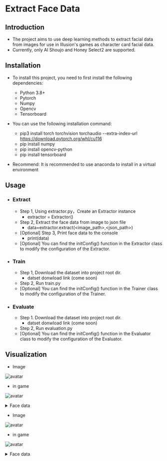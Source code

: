 # Extract Face Data

## Introduction
- The project aims to use deep learning methods to extract facial data from images for use in Illusion's games as character card facial data.
- Currently, only AI Shoujo and Honey Select2 are supported.

## Installation
- To install this project, you need to first install the following dependencies:
	- Python 3.8+ 
	- Pytorch
	- Numpy 
	- Opencv
	- Tensorboard

- You can use the following installation command:
	- pip3 install torch torchvision torchaudio --extra-index-url https://download.pytorch.org/whl/cu116
	- pip install numpy
	- pip install opencv-python
	- pip install tensorboard
- Recommend: It is recommended to use anaconda to install in a virtual environment

## Usage

- ### Extract
	- Step 1, Using extractor.py，Create an Extractor instance
		- extractor = Extractor()
	- Step 2, Extract the face data from image to json file
		- data=extractor.extract(<image_path>,<json_path>)
	- [Optional] Step 3, Print face data to the console
		- print(data)
	- [Optional]  You can find the initConfig() function in the Extractor class to modify the configuration of the Extractor.
- ### Train
	- Step 1, Download the dataset into project root dir.
    	- datset donwload link (come soon)
	- Step 2, Run train.py
	- [Optional]  You can find the initConfig() function in the Trainer class to modify the configuration of the Trainer.
- ### Evaluate
	- Step 1. Download the dataset into project root dir.
        - datset donwload link (come soon)
	- Step 2, Run evaluation.py
	- [Optional]  You can find the initConfig() function in the Evaluator class to modify the configuration of the Evaluator.

## Visualization
- Image
  
![avatar](./visualization/yuechan.png)


- in game
  
![avatar](./visualization/yuechan_in_game.png)

<details>
<summary>Face data</summary>
{
	"全脸宽度": 37,
	"脸上部前后位置": 24,
	"脸部上方和下方": 37,
	"下脸前后位置": 37,
	"脸下部宽度": 26,
	"下颚宽度": 26,
	"下巴上下位置1": 21,
	"下巴前后位置": 39,
	"下颚角度": 38,
	"下颚底部上下位置": 75,
	"下巴宽度": 25,
	"下巴上下位置2": 34,
	"下巴前后": 30,
	"脸颊下部上下位置": 52,
	"下颊前后": 29,
	"下颊宽度": 34,
	"脸颊上部上下位置": 42,
	"上颊前后": 45,
	"脸上部宽度": 39,
	"眼睛上下": 50,
	"眼位": 24,
	"眼睛前后": 17,
	"眼宽1": 38,
	"眼宽2": 36,
	"眼角z轴": 41,
	"视角y轴": 48,
	"左右眼位置1": 42,
	"左右眼位置2": 39,
	"眼角上下位置1": 57,
	"眼角上下位置2": 31,
	"眼皮形状1": 46,
	"眼皮形状2": 38,
	"整个鼻子上下位置": 36,
	"整个鼻子前后": 44,
	"鼻子整体角度X轴": 33,
	"鼻子的整个宽度": 39,
	"鼻梁高度": 25,
	"鼻梁宽度": 31,
	"鼻梁形状": 43,
	"鼻宽": 41,
	"上下鼻子": 41,
	"鼻子前后": 43,
	"机头角度X轴": 50,
	"机头角度Z轴": 35,
	"鼻子高度": 40,
	"鼻尖X轴": 43,
	"鼻尖大小": 28,
	"嘴上下": 63,
	"口宽": 34,
	"嘴唇宽度": 33,
	"嘴前后位置": 24,
	"上嘴唇形": 35,
	"下嘴唇形": 46,
	"嘴型嘴角": 39,
	"耳长": 39,
	"耳角Y轴": 48,
	"耳角Z轴": 45,
	"上耳形": 48,
	"耳下部形状": 38,
	"眉色": [
		50,
		55,
		38,
		85
	],
	"唇色": [
		151,
		69,
		78,
		57
	],
	"眼影颜色": [
		93,
		56,
		58,
		49
	],
	"腮红颜色": [
		154,
		96,
		91,
		28
	]
}
</details>




- Image
  
![avatar](./visualization/mlls.png)


- in game
  
![avatar](./visualization/mlls_in_game.png)

<details>
<summary>Face data</summary>
{
    "全脸宽度": 34,
    "脸上部前后位置": 22,
    "脸部上方和下方": 36,
    "下脸前后位置": 37,
    "脸下部宽度": 25,
    "下颚宽度": 25,
    "下巴上下位置1": 21,
    "下巴前后位置": 38,
    "下颚角度": 36,
    "下颚底部上下位置": 73,
    "下巴宽度": 24,
    "下巴上下位置2": 33,
    "下巴前后": 30,
    "脸颊下部上下位置": 50,
    "下颊前后": 28,
    "下颊宽度": 33,
    "脸颊上部上下位置": 40,
    "上颊前后": 45,
    "脸上部宽度": 38,
    "眼睛上下": 46,
    "眼位": 24,
    "眼睛前后": 17,
    "眼宽1": 37,
    "眼宽2": 35,
    "眼角z轴": 38,
    "视角y轴": 45,
    "左右眼位置1": 39,
    "左右眼位置2": 36,
    "眼角上下位置1": 54,
    "眼角上下位置2": 30,
    "眼皮形状1": 45,
    "眼皮形状2": 36,
    "整个鼻子上下位置": 33,
    "整个鼻子前后": 43,
    "鼻子整体角度X轴": 31,
    "鼻子的整个宽度": 38,
    "鼻梁高度": 25,
    "鼻梁宽度": 29,
    "鼻梁形状": 42,
    "鼻宽": 40,
    "上下鼻子": 39,
    "鼻子前后": 41,
    "机头角度X轴": 49,
    "机头角度Z轴": 34,
    "鼻子高度": 38,
    "鼻尖X轴": 40,
    "鼻尖大小": 27,
    "嘴上下": 60,
    "口宽": 33,
    "嘴唇宽度": 31,
    "嘴前后位置": 24,
    "上嘴唇形": 33,
    "下嘴唇形": 44,
    "嘴型嘴角": 38,
    "耳长": 37,
    "耳角Y轴": 47,
    "耳角Z轴": 44,
    "上耳形": 46,
    "耳下部形状": 37,
    "眉色": [
        46,
        52,
        34,
        81
    ],
    "唇色": [
        143,
        65,
        72,
        54
    ],
    "眼影颜色": [
        87,
        53,
        54,
        47
    ],
    "腮红颜色": [
        145,
        92,
        84,
        26
    ]
}
</details>



  